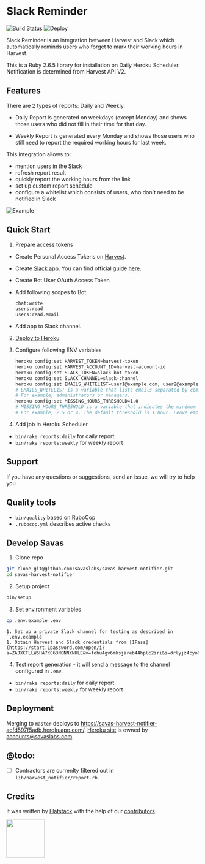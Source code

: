 # Slack Reminder

[![Build Status](https://flatstack.semaphoreci.com/badges/harvest-notifier.svg)](https://flatstack.semaphoreci.com/projects/harvest-notifier)
[![Deploy](https://www.herokucdn.com/deploy/button.svg)](https://heroku.com/deploy?template=https://github.com/fs/harvest-notifier)

Slack Reminder is an integration between Harvest and Slack which automatically reminds users who forget to mark their working hours in Harvest.

This is a Ruby 2.6.5 library for installation on Daily Heroku Scheduler.
Notification is determined from Harvest API V2.

## Features

There are 2 types of reports: Daily and Weekly.

- Daily Report is generated on weekdays (except Monday) and shows those users who did not fill in their time for that day.

- Weekly Report is generated every Monday and shows those users who still need to report the required working hours for last week.

This integration allows to:

- mention users in the Slack
- refresh report result
- quickly report the working hours from the link
- set up custom report schedule
- configure a whitelist which consists of users, who don't need to be notified in Slack

![Example](https://user-images.githubusercontent.com/49876756/86122099-e32be700-badf-11ea-8c0a-7cd86d047948.png)

## Quick Start

1. Prepare access tokens

- Create Personal Access Tokens on [Harvest](https://id.getharvest.com/developers).

- Create [Slack app](https://api.slack.com/apps). You can find official guide [here](https://slack.com/intl/en-ru/resources/using-slack/app-launch).
- Create Bot User OAuth Access Token
- Add following scopes to Bot:
  ```bash
  chat:write
  users:read
  users:read.email
  ```
- Add app to Slack channel.

2. [Deploy to Heroku](https://heroku.com/deploy?template=https://github.com/fs/harvest-notifier)

3. Configure following ENV variables

   ```bash
   heroku config:set HARVEST_TOKEN=harvest-token
   heroku config:set HARVEST_ACCOUNT_ID=harvest-account-id
   heroku config:set SLACK_TOKEN=slack-bot-token
   heroku config:set SLACK_CHANNEL=slack-channel
   heroku config:set EMAILS_WHITELIST=user1@example.com, user2@example.com, user3@example.com
   # EMAILS_WHITELIST is a variable that lists emails separated by commas, which don't need to be notified in Slack.
   # For example, administrators or managers.
   heroku config:set MISSING_HOURS_THRESHOLD=1.0
   # MISSING_HOURS_THRESHOLD is a variable that indicates the minimum threshold of hours at which the employee will not be notified in Slack.
   # For example, 2.5 or 4. The default threshold is 1 hour. Leave empty if satisfied with the default value.
   ```

4. Add job in Heroku Scheduler

- `bin/rake reports:daily` for daily report
- `bin/rake reports:weekly` for weekly report

## Support

If you have any questions or suggestions, send an issue, we will try to help you

## Quality tools

- `bin/quality` based on [RuboCop](https://github.com/bbatsov/rubocop)
- `.rubocop.yml` describes active checks

## Develop Savas

1. Сlone repo

```bash
git clone git@github.com:savaslabs/savas-harvest-notifier.git
cd savas-harvest-notifier
```

2. Setup project

```bash
bin/setup
```

3. Set environment variables

```bash
cp .env.example .env
```

    1. Set up a private Slack channel for testing as described in `.env.example`
    1. Obtain Harvest and Slack credentials from [1Pass](https://start.1password.com/open/i?a=ZAJXCTLLW5HA7KC63NONNXNHLE&v=fohu4gv6mksjareb44hplc2iri&i=drlyjz4cyo6ueueuwye3fhcelq&h=savaslabs.1password.com)

4. Test report generation - it will send a message to the channel configured in `.env`.

- `bin/rake reports:daily` for daily report
- `bin/rake reports:weekly` for weekly report

## Deployment

Merging to `master` deploys to https://savas-harvest-notifier-acfd597f5adb.herokuapp.com/. [Heroku site](https://dashboard.heroku.com/apps/savas-harvest-notifier) is owned by accounts@savaslabs.com.

## @todo:

- [ ] Contractors are currenlty filtered out in `lib/harvest_notifier/report.rb`.

## Credits

It was written by [Flatstack](http://www.flatstack.com) with the help of our
[contributors](http://github.com/fs/ruby-base/contributors).

[<img src="http://www.flatstack.com/logo.svg" width="100"/>](http://www.flatstack.com)
